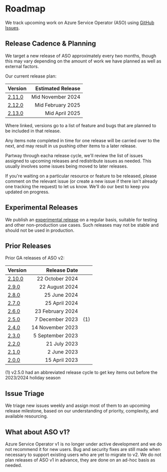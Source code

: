 # Roadmap

We track upcoming work on Azure Service Operator (ASO) using [GitHub Issues](https://github.com/Azure/azure-service-operator/issues?q=is%3Aissue+is%3Aopen).

## Release Cadence & Planning

We target a new release of ASO approximately every two months, though this may vary depending on the amount of work we have planned as well as external factors.

Our current release plan:

| Version                                                                | Estimated Release |
|------------------------------------------------------------------------|------------------:|
| [2.11.0](https://github.com/Azure/azure-service-operator/milestone/30) | Mid November 2024 |
| [2.12.0](https://github.com/Azure/azure-service-operator/milestone/31) | Mid February 2025 |
| [2.13.0](https://github.com/Azure/azure-service-operator/milestone/32) |    Mid April 2025 |

Where linked, versions go to a list of feature and bugs that are planned to be included in that release.

Any items note completed in time for one release will be carried over to the next, and may result in us pushing other items to a later release.

Partway through eacha release cycle, we'll review the list of issues assigned to upcoming releases and redistribute issues as needed. This usually involves some issues being moved to later releases.

If you're waiting on a particular resource or feature to be released, please comment on the relevant issue (or create a new issue if there isn't already one tracking the request) to let us know. We'll do our best to keep you updated on progress.

## Experimental Releases

We publish an [experimental release](https://github.com/Azure/azure-service-operator/releases/tag/experimental) on a regular basis, suitable for testing and other non-production use cases. Such releases may not be stable and should not be used in production.

## Prior Releases

Prior GA releases of ASO v2:

| Version                                                                        |     Release Date |     |
|--------------------------------------------------------------------------------|-----------------:|-----|
| [2.10.0](https://github.com/Azure/azure-service-operator/releases/tag/v2.10.0) |  22 October 2024 |     |
| [2.9.0](https://github.com/Azure/azure-service-operator/releases/tag/v2.9.0)   |   22 August 2024 |     |
| [2.8.0](https://github.com/Azure/azure-service-operator/releases/tag/v2.8.0)   |     25 June 2024 |     |
| [2.7.0](https://github.com/Azure/azure-service-operator/releases/tag/v2.7.0)   |    25 April 2024 |     |
| [2.6.0](https://github.com/Azure/azure-service-operator/releases/tag/v2.6.0)   | 23 February 2024 |     |
| [2.5.0](https://github.com/Azure/azure-service-operator/releases/tag/v2.5.0)   |  7 December 2023 | (1) |
| [2.4.0](https://github.com/Azure/azure-service-operator/releases/tag/v2.4.0)   | 14 November 2023 |     |
| [2.3.0](https://github.com/Azure/azure-service-operator/releases/tag/v2.3.0)   | 5 September 2023 |     |
| [2.2.0](https://github.com/Azure/azure-service-operator/releases/tag/v2.2.0)   |     21 July 2023 |     |
| [2.1.0](https://github.com/Azure/azure-service-operator/releases/tag/v2.1.0)   |      2 June 2023 |     |
| [2.0.0](https://github.com/Azure/azure-service-operator/releases/tag/v2.0.0)   |    15 April 2023 |     |

(1) v2.5.0 had an abbreviated release cycle to get key items out before the 2023/2024 holiday season

## Issue Triage

We triage new issues weekly and assign most of them to an upcoming release milestone, based on our understanding of priority, complexity, and available resourcing.

## What about ASO v1?

Azure Service Operator v1 is no longer under active development and we do not recommend it for new users. Bug and security fixes are still made when necessary to support existing users who are yet to migrate to v2. We do not plan releases of ASO v1 in advance, they are done on an ad-hoc basis as needed.


